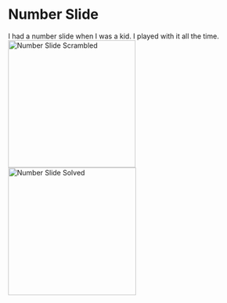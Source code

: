 # Number Slide
I had a number slide when I was a kid.  I played with it all the time.
<img width="260" alt="Number Slide Scrambled" src="https://github.com/InvaderZim62/NumberSlide/assets/34785252/a4aea289-8b28-423e-98fc-88cb96da9500">
<img width="261" alt="Number Slide Solved" src="https://github.com/InvaderZim62/NumberSlide/assets/34785252/2443d91b-a6f4-4903-8a81-41b9fa915c15">
